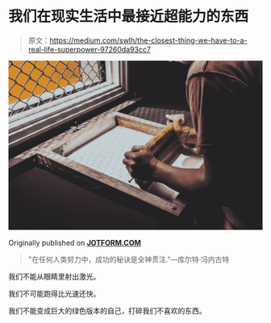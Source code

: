 # 我们在现实生活中最接近超能力的东西

> 原文：<https://medium.com/swlh/the-closest-thing-we-have-to-a-real-life-superpower-97260da93cc7>

![](img/085860e3e178b75dfb83c46f4e7882c6.png)

Originally published on [**JOTFORM.COM**](http://jotform.com)

> "在任何人类努力中，成功的秘诀是全神贯注."—库尔特·冯内古特

我们不能从眼睛里射出激光。

我们不可能跑得比光速还快。

我们不能变成巨大的绿色版本的自己，打碎我们不喜欢的东西。